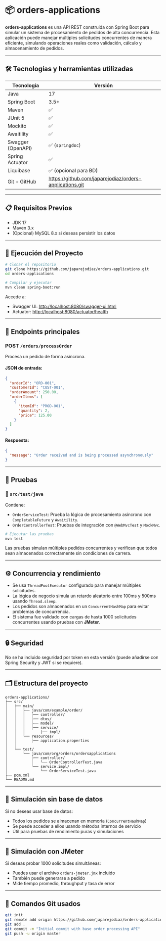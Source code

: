 # 📦 orders-applications

**orders-applications** es una API REST construida con Spring Boot para simular un sistema de procesamiento de pedidos de alta concurrencia. Esta aplicación puede manejar múltiples solicitudes concurrentes de manera eficiente, simulando operaciones reales como validación, cálculo y almacenamiento de pedidos.

---

## 🛠️ Tecnologías y herramientas utilizadas

| Tecnología        | Versión                                                 |
|------------------|---------------------------------------------------------|
| Java             | 17                                                      |
| Spring Boot      | 3.5+                                                    |
| Maven            | ✅                                                       |
| JUnit 5          | ✅                                                       |
| Mockito          | ✅                                                       |
| Awaitility       | ✅                                                       |
| Swagger (OpenAPI)| ✅ (`springdoc`)                                         |
| Spring Actuator  | ✅                                                       |
| Liquibase        | ✅ (opcional para BD)                                    |
| Git + GitHub     | https://github.com/japarejodiaz/orders-applications.git |

---

## 📋 Requisitos Previos

- JDK 17
- Maven 3.x
- (Opcional) MySQL 8.x si deseas persistir los datos

---

## 🚀 Ejecución del Proyecto

```bash
# Clonar el repositorio
git clone https://github.com/japarejodiaz/orders-applications.git
cd orders-applications

# Compilar y ejecutar
mvn clean spring-boot:run
```

Accede a:
- Swagger UI: [http://localhost:8080/swagger-ui.html](http://localhost:8080/swagger-ui.html)
- Actuator: [http://localhost:8080/actuator/health](http://localhost:8080/actuator/health)

---

## 📌 Endpoints principales

### POST `/orders/processOrder`

Procesa un pedido de forma asíncrona.

#### JSON de entrada:

```json
{
  "orderId": "ORD-001",
  "customerId": "CUST-001",
  "orderAmount": 250.00,
  "orderItems": [
    {
      "itemId": "PROD-001",
      "quantity": 2,
      "price": 125.00
    }
  ]
}
```

#### Respuesta:
```json
{
  "message": "Order received and is being processed asynchronously"
}
```

---

## 🧪 Pruebas

### 📁 `src/test/java`

Contiene:

- `OrderServiceTest`: Prueba la lógica de procesamiento asíncrono con `CompletableFuture` y `Awaitility`.
- `OrderControllerTest`: Pruebas de integración con `@WebMvcTest` y `MockMvc`.

```bash
# Ejecutar las pruebas
mvn test
```

Las pruebas simulan múltiples pedidos concurrentes y verifican que todos sean almacenados correctamente sin condiciones de carrera.

---

## ⚙️ Concurrencia y rendimiento

- Se usa `ThreadPoolExecutor` configurado para manejar múltiples solicitudes.
- La lógica de negocio simula un retardo aleatorio entre 100ms y 500ms usando `Thread.sleep`.
- Los pedidos son almacenados en un `ConcurrentHashMap` para evitar problemas de concurrencia.
- El sistema fue validado con cargas de hasta 1000 solicitudes concurrentes usando pruebas con **JMeter**.

---

## 🔒 Seguridad

No se ha incluido seguridad por token en esta versión (puede añadirse con Spring Security y JWT si se requiere).

---

## 🗂️ Estructura del proyecto

```
orders-applications/
├── src/
│   ├── main/
│   │   ├── java/com/example/order/
│   │   │   ├── controller/
│   │   │   ├── dtos/
│   │   │   ├── model/
│   │   │   ├── service/
│   │   │       ├── impl/
│   │   └── resources/
│   │       ├── application.properties
│   │       
│   └── test/
│       └── java/com/org/orders/ordersapplications
│           ├── controller/
│           │   └── OrderControllerTest.java
│           └── service.impl/
│               └── OrderServiceTest.java
├── pom.xml
└── README.md
```

---

## 🧪 Simulación sin base de datos

Si no deseas usar base de datos:
- Todos los pedidos se almacenan en memoria (`ConcurrentHashMap`)
- Se puede acceder a ellos usando métodos internos de servicio
- Útil para pruebas de rendimiento puras y simulaciones

---

## 🧪 Simulación con JMeter

Si deseas probar 1000 solicitudes simultáneas:
- Puedes usar el archivo `orders-jmeter.jmx` incluido
- También puede generarse a pedido
- Mide tiempo promedio, throughput y tasa de error

---

## 🧾 Comandos Git usados

```bash
git init
git remote add origin https://github.com/japarejodiaz/orders-applications.git
git add .
git commit -m "Initial commit with base order processing API"
git push -u origin master
```